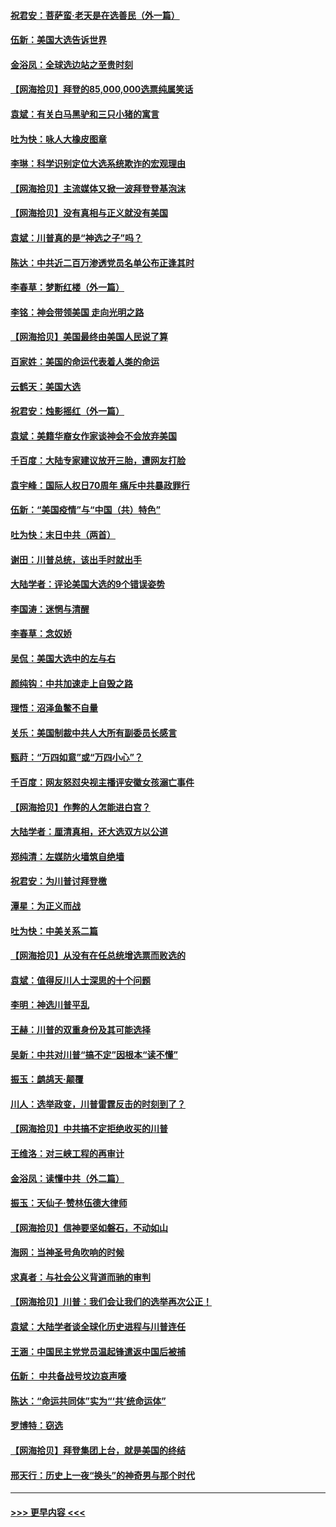 #### [祝君安：菩萨蛮·老天是在选善民（外一篇）](../pages/nsc993/n12628793.md?t=12180903) 
#### [伍新：美国大选告诉世界](../pages/nsc993/n12628768.md?t=12180903) 
#### [金浴凤：全球选边站之至贵时刻](../pages/nsc993/n12627318.md?t=12180903) 
#### [【网海拾贝】拜登的85,000,000选票纯属笑话](../pages/nsc993/n12626569.md?t=12180903) 
#### [袁斌：有关白马黑驴和三只小猪的寓言](../pages/nsc993/n12626198.md?t=12180903) 
#### [吐为快：咏人大橡皮图章](../pages/nsc993/n12624470.md?t=12180903) 
#### [李琳：科学识别定位大选系统欺诈的宏观理由](../pages/nsc993/n12624340.md?t=12180903) 
#### [【网海拾贝】主流媒体又掀一波拜登登基泡沫](../pages/nsc993/n12624000.md?t=12180903) 
#### [【网海拾贝】没有真相与正义就没有美国](../pages/nsc993/n12621885.md?t=12180903) 
#### [袁斌：川普真的是“神选之子”吗？](../pages/nsc993/n12621749.md?t=12180903) 
#### [陈达：中共近二百万渗透党员名单公布正逢其时](../pages/nsc993/n12620870.md?t=12180903) 
#### [李春草：梦断红楼（外一篇）](../pages/nsc993/n12619122.md?t=12180903) 
#### [李铭：神会带领美国 走向光明之路](../pages/nsc993/n12618584.md?t=12180903) 
#### [【网海拾贝】美国最终由美国人民说了算](../pages/nsc993/n12617255.md?t=12180903) 
#### [百家姓：美国的命运代表着人类的命运](../pages/nsc993/n12615838.md?t=12180903) 
#### [云鹤天：美国大选](../pages/nsc993/n12615994.md?t=12180903) 
#### [祝君安：烛影摇红（外一篇）](../pages/nsc993/n12615975.md?t=12180903) 
#### [袁斌：美籍华裔女作家谈神会不会放弃美国](../pages/nsc993/n12615263.md?t=12180903) 
#### [千百度：大陆专家建议放开三胎，遭网友打脸](../pages/nsc993/n12614456.md?t=12180903) 
#### [袁宇峰：国际人权日70周年 痛斥中共暴政罪行](../pages/nsc993/n12611965.md?t=12180903) 
#### [伍新：“美国疫情”与“中国（共）特色”](../pages/nsc993/n12611463.md?t=12180903) 
#### [吐为快：末日中共（两首）](../pages/nsc993/n12611461.md?t=12180903) 
#### [谢田：川普总统，该出手时就出手](../pages/nsc993/n12610905.md?t=12180903) 
#### [大陆学者：评论美国大选的9个错误姿势](../pages/nsc993/n12609586.md?t=12180903) 
#### [李国涛：迷惘与清醒](../pages/nsc993/n12607532.md?t=12180903) 
#### [李春草：念奴娇](../pages/nsc993/n12607083.md?t=12180903) 
#### [吴侃：美国大选中的左与右](../pages/nsc993/n12607054.md?t=12180903) 
#### [颜纯钩：中共加速走上自毁之路](../pages/nsc993/n12606473.md?t=12180903) 
#### [理悟：沼泽鱼鳖不自量](../pages/nsc993/n12606454.md?t=12180903) 
#### [关乐：美国制裁中共人大所有副委员长感言](../pages/nsc993/n12606442.md?t=12180903) 
#### [甄莳：“万四如意”或“万四小心”？](../pages/nsc993/n12606091.md?t=12180903) 
#### [千百度：网友怒怼央视主播评安徽女孩溺亡事件](../pages/nsc993/n12605370.md?t=12180903) 
#### [【网海拾贝】作弊的人怎能进白宫？](../pages/nsc993/n12603546.md?t=12180903) 
#### [大陆学者：厘清真相，还大选双方以公道](../pages/nsc993/n12603475.md?t=12180903) 
#### [郑纯清：左媒防火墙筑自绝墙](../pages/nsc993/n12602226.md?t=12180903) 
#### [祝君安：为川普讨拜登檄](../pages/nsc993/n12602199.md?t=12180903) 
#### [潭星：为正义而战](../pages/nsc993/n12600926.md?t=12180903) 
#### [吐为快：中美关系二篇](../pages/nsc993/n12600908.md?t=12180903) 
#### [【网海拾贝】从没有在任总统增选票而败选的](../pages/nsc993/n12600435.md?t=12180903) 
#### [袁斌：值得反川人士深思的十个问题](../pages/nsc993/n12600332.md?t=12180903) 
#### [李明：神选川普平乱](../pages/nsc993/n12599751.md?t=12180903) 
#### [王赫：川普的双重身份及其可能选择](../pages/nsc993/n12599723.md?t=12180903) 
#### [吴新：中共对川普“搞不定”因根本“读不懂”](../pages/nsc993/n12599502.md?t=12180903) 
#### [振玉：鹧鸪天‧颠覆](../pages/nsc993/n12599494.md?t=12180903) 
#### [川人：选举政变，川普雷霆反击的时刻到了？](../pages/nsc993/n12599291.md?t=12180903) 
#### [【网海拾贝】中共搞不定拒绝收买的川普](../pages/nsc993/n12598955.md?t=12180903) 
#### [王维洛：对三峡工程的再审计](../pages/nsc993/n12598436.md?t=12180903) 
#### [金浴凤：读懂中共（外二篇）](../pages/nsc993/n12597943.md?t=12180903) 
#### [振玉：天仙子‧赞林伍德大律师](../pages/nsc993/n12597929.md?t=12180903) 
#### [【网海拾贝】信神要坚如磐石，不动如山](../pages/nsc993/n12597901.md?t=12180903) 
#### [海网：当神圣号角吹响的时候](../pages/nsc993/n12595891.md?t=12180903) 
#### [求真者：与社会公义背道而驰的审判](../pages/nsc993/n12595868.md?t=12180903) 
#### [【网海拾贝】川普：我们会让我们的选举再次公正！](../pages/nsc993/n12594930.md?t=12180903) 
#### [袁斌：大陆学者谈全球化历史进程与川普连任](../pages/nsc993/n12594690.md?t=12180903) 
#### [王涵：中国民主党党员温起锋遣返中国后被捕](../pages/nsc993/n12594540.md?t=12180903) 
#### [伍新： 中共备战号坟边哀声嚎](../pages/nsc993/n12593086.md?t=12180903) 
#### [陈达：“命运共同体”实为“‘共’统命运体”](../pages/nsc993/n12590865.md?t=12180903) 
#### [罗博特：窃选](../pages/nsc993/n12590619.md?t=12180903) 
#### [【网海拾贝】拜登集团上台，就是美国的终结](../pages/nsc993/n12589725.md?t=12180903) 
#### [邢天行：历史上一夜“换头”的神奇男与那个时代](../pages/nsc993/n12589424.md?t=12180903) 

----
#### [ >>> 更早内容 <<< ](../indexes/nsc993-earlier.md)
